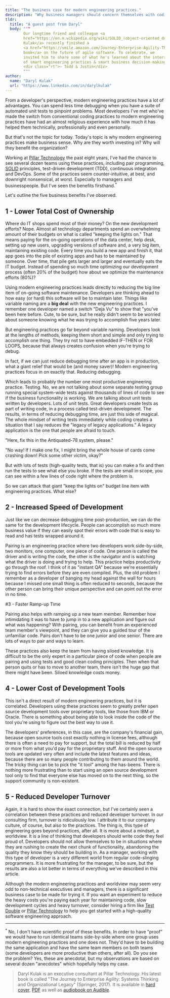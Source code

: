 ```yaml
---
title: "The business case for modern engineering practices."
description: "Why business managers should concern themselves with coding practices."
tldr:
  title: "A guest post from Daryl"
  body: """
        Our longtime friend and colleague <a
        href="https://en.m.wikipedia.org/wiki/SOLID_(object-oriented_design)">Daryl
        Kulak</a> recently finished a
        <a href="https://smile.amazon.com/Journey-Enterprise-Agility-Thinking-Organizational/dp/3319540866">great
        book</a> on the future of agile software. To celebrate, we
        invited him to share some of what he's learned about the intersection
        of smart engineering practices & smart business decision-making. Enjoy!
        <div class="rt">— Todd & Justin</div>
        """
author:
  name: "Daryl Kulak"
  url: "https://www.linkedin.com/in/darylkulak"
---
```


From a developer's perspective, modern engineering practices have a lot of
advantages. You can spend less time debugging when you have a suite of automated
unit tests to pinpoint problems. Most developers I've met who've made the switch
from conventional coding practices to modern engineering practices have had an
almost religious experience with how much it has helped them technically,
professionally and even personally.

But that's not the topic for today. Today's topic is why modern engineering
practices make business sense. Why are they worth investing in? Why will they
benefit the organization?

Working at [Pillar Technology](http://pillartechnology.com) the past eight
years, I've had the chance to see several dozen teams using these practices,
including pair programming,
[SOLID](https://en.m.wikipedia.org/wiki/SOLID_(object-oriented_design))
principles, test-driven development (TDD), continuous integration and DevOps.
Some of the practices seem counter-intuitive, at best, and downright
nonsensical, at worst. Especially to managers and businesspeople. But I've seen
the benefits firsthand.<sup>&ast;</sup>

Let's outline the five business benefits I've observed.

## 1 - Lower Total Cost of Ownership

Where do IT shops spend most of their money?  On the new development efforts?
Nope. Almost all technology departments spend an overwhelming amount of their
budgets on what is called "keeping the lights on." That means paying for the
on-going operations of the data center, help desk, setting up new users,
upgrading versions of software and, a very big item, maintaining existing code.
Every time you build a new app and finish it, that app goes into the pile of
existing apps and has to be maintained by someone. Over time, that pile gets
larger and larger and eventually eats the IT budget. Instead of spending so much
time optimizing our development process (often 20% of the budget) how about we
optimize the maintenance efforts (80%)?

Using modern engineering practices leads directly to reducing the big line item
of on-going software maintenance. Developers are thinking ahead to how easy (or
hard) this software will be to maintain later. Things like variable naming are a
**big deal** with the new engineering practices. I remember one developer named a
switch "Deja Vu" to show that "you've been here before. Cute, to be sure, but he
really didn't seem to be worried about someone knowing what he was trying to
accomplish five years later.

But engineering practices go far beyond variable naming. Developers look at the
lengths of methods, keeping them short and simple and only trying to accomplish
one thing. They try not to have embedded IF-THEN or FOR LOOPS, because that
always creates confusion when you're trying to debug.

In fact, if we can just reduce debugging time after an app is in production,
what a giant relief that would be (and money saver)! Modern engineering
practices focus in on exactly that. Reducing debugging.

Which leads to probably the number one most productive engineering practice.
Testing. No, we are not talking about some separate testing group running
special system-wide tests against thousands of lines of code to see if the
business functionality is working. We are talking about unit tests written by
developers. Lots of unit tests. Great developers create tests as part of writing
code, in a process called test-driven development. The results, in terms of
reducing debugging time, are just this side of magical. The whole mindset of
writing tests immediately while coding creates a situation that I say reduces
the "legacy of legacy applications." A legacy application is the one that people
are afraid to touch.

"Here, fix this in the Antiquated-78 system, please."

"No way! If I make one fix, I might bring the whole house of cards come crashing
down!  Pick some other victim, okay?"

But with lots of tests (high-quality tests, that is) you can make a fix and then
run the tests to see what else you broke. If the tests are small in scope, you
can see within a few lines of code right where the problem is.

So we can attack that giant "keep the lights on" budget line item with
engineering practices. What else?

## 2 - Increased Speed of Development

Just like we can decrease debugging time post-production, we can do the same for
the development lifecycle. People can accomplish so much more business value if
they can easily spot their errors with code that is easy to read and has tests
wrapped around it.

Pairing is an engineering practice where two developers work side-by-side, two
monitors, one computer, one piece of code. One person is called the driver and
is writing the code, the other is the navigator and is watching what the driver
is doing and trying to help. This practice helps productivity go through the
roof. I think of it as "instant QA" because we're essentially trying to find
errors before they are even compiled. Plus, the old problem I remember as a
developer of banging my head against the wall for hours because I missed one
small thing is often reduced to seconds, because the other person can bring
their unique perspective and can point out the error in no time.

#3 - Faster Ramp-up Time

Pairing also helps with ramping up a new team member. Remember how intimidating
it was to have to jump in to a new application and figure out what was
happening? With pairing, you can benefit from an experienced team member's
viewpoint, and they can give you a guided tour of the unfamiliar code. Pairs
don't have to be one junior and one senior. There are lots of ways to pair and
ways to learn.

These practices also keep the team from having siloed knowledge. It is difficult
to be the only expert in a particular piece of code when people are pairing and
using tests and good clean coding principles. Then when that person quits or has
to move to another team, there isn't the huge gap that there might have been.
Siloed knowledge costs money.

## 4 - Lower Cost of Development Tools

This isn't a direct result of modern engineering practices, but it is
correlated. Developers using these practices seem to greatly prefer open source
development tools over proprietary tools, like those from IBM or Oracle. There
is something about being able to look inside the code of the tool you're using
to figure out the best way to use it.

The developers' preferences, in this case, are the company's financial gain,
because open source tools cost exactly nothing in license fees, although there
is often a need to pay for support, but the total bill is reduced by half or
more from what you'd pay for the proprietary stuff. And the open source tools
are updated very often and include the latest features and ideas, because there
are so many people contributing to them around the world. The tricky thing can
be to pick the "it tool" among the has-beens. There is nothing more frustrating
than to start using an open source development tool only to find that everyone
else has moved on to the next thing, so the support community is non-existent.

## 5 - Reduced Developer Turnover

Again, it is hard to show the exact connection, but I've certainly seen a
correlation between these practices and reduced developer turnover. In our
consulting firm, turnover is ridiculously low. I attribute it to our company
culture, of course, but also to the practices. The thing is, this type of
engineering goes beyond practices, after all. It is more about a mindset, a
worldview. It is a line of thinking that developers should write code they feel
proud of. Developers should not allow themselves to be in situations where they
are rushing to create the next chunk of functionality, abandoning the quality
they know they should be building in. As a manager, working with this type of
developer is a very different world from regular code-slinging programmers. It
is more frustrating for the manager, to be sure, but the results are also a lot
better in terms of everything we've described in this article.

Although the modern engineering practices and worldview may seem very odd to
non-technical executives and managers, there is a significant business case to
be made for trying it. If you want an experiment to reduce the heavy costs
you're paying each year for maintaining code, slow development cycles and heavy
turnover, consider hiring a firm like [Test Double](//testdouble.com) or [Pillar
Technology](http://pillartechnology.com) to help you get started with a
high-quality software engineering approach.

* * *

<sup>&ast;</sup> No, I don't have scientific proof of these benefits. In order
to have "proof" we would have to run identical teams side-by-side where one
group uses modern engineering practices and one does not. They'd have to be
building the same application and have the same team members on both teams (some
developers are more productive than others, after all). Do you see the problem?
Yes, these are anecdotal, but my observations are based on several dozen
"anecdotes" which hopefully helps my case.

> Daryl Kulak is an executive consultant at Pillar Technology. His latest book is
> called "The Journey to Enterprise Agility: Systems Thinking and Organizational
> Legacy" (Springer, 2017). It is available in [hard
cover](https://smile.amazon.com/Journey-Enterprise-Agility-Thinking-Organizational/dp/3319540866),
> [PDF](http://www.springer.com/us/book/9783319540863#otherversion=9783319540870)
> as well as [audiobook on
> Audible](https://www.audible.com/pd/Business/The-Journey-to-Enterprise-Agility-Audiobook/B072WB7QG7).
